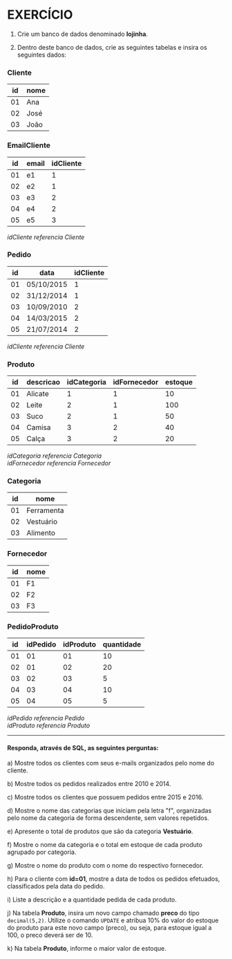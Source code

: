 # EXERCÍCIO

1. Crie um banco de dados denominado **lojinha**.

2. Dentro deste banco de dados, crie as seguintes tabelas e insira os seguintes dados:

### Cliente

| id  | nome  |
| --- | ----- |
| 01  | Ana   |
| 02  | José  |
| 03  | João  |

### EmailCliente

| id  | email | idCliente |
| --- | ----- | --------- |
| 01  | e1    | 1         |
| 02  | e2    | 1         |
| 03  | e3    | 2         |
| 04  | e4    | 2         |
| 05  | e5    | 3         |

*idCliente referencia Cliente*

### Pedido

| id  | data       | idCliente |
| --- | ---------- | --------- |
| 01  | 05/10/2015 | 1         |
| 02  | 31/12/2014 | 1         |
| 03  | 10/09/2010 | 2         |
| 04  | 14/03/2015 | 2         |
| 05  | 21/07/2014 | 2         |

*idCliente referencia Cliente*

### Produto

| id  | descricao | idCategoria | idFornecedor | estoque |
| --- | --------- | ----------- | ------------ | ------- |
| 01  | Alicate   | 1           | 1            | 10      |
| 02  | Leite     | 2           | 1            | 100     |
| 03  | Suco      | 2           | 1            | 50      |
| 04  | Camisa    | 3           | 2            | 40      |
| 05  | Calça     | 3           | 2            | 20      |

*idCategoria referencia Categoria*  
*idFornecedor referencia Fornecedor*

### Categoria

| id  | nome       |
| --- | ---------- |
| 01  | Ferramenta |
| 02  | Vestuário  |
| 03  | Alimento   |

### Fornecedor

| id  | nome |
| --- | ---- |
| 01  | F1   |
| 02  | F2   |
| 03  | F3   |

### PedidoProduto

| id  | idPedido | idProduto | quantidade |
| --- | -------- | --------- | ---------- |
| 01  | 01       | 01        | 10         |
| 02  | 01       | 02        | 20         |
| 03  | 02       | 03        | 5          |
| 04  | 03       | 04        | 10         |
| 05  | 04       | 05        | 5          |

*idPedido referencia Pedido*  
*idProduto referencia Produto*

---

#### Responda, através de SQL, as seguintes perguntas:

a) Mostre todos os clientes com seus e-mails organizados pelo nome do cliente.

b) Mostre todos os pedidos realizados entre 2010 e 2014.

c) Mostre todos os clientes que possuem pedidos entre 2015 e 2016.

d) Mostre o nome das categorias que iniciam pela letra "f", organizadas pelo nome da categoria de forma descendente, sem valores repetidos.

e) Apresente o total de produtos que são da categoria **Vestuário**.

f) Mostre o nome da categoria e o total em estoque de cada produto agrupado por categoria.

g) Mostre o nome do produto com o nome do respectivo fornecedor.

h) Para o cliente com **id=01**, mostre a data de todos os pedidos efetuados, classificados pela data do pedido.

i) Liste a descrição e a quantidade pedida de cada produto.

j) Na tabela **Produto**, insira um novo campo chamado **preco** do tipo `decimal(5,2)`. Utilize o comando `UPDATE` e atribua 10% do valor do estoque do produto para este novo campo (preco), ou seja, para estoque igual a 100, o preco deverá ser de 10.

k) Na tabela **Produto**, informe o maior valor de estoque.